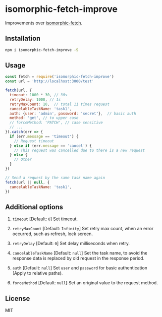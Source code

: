 isomorphic-fetch-improve
===

Improvements over [isomorphic-fetch](https://github.com/matthew-andrews/isomorphic-fetch).

Installation
---

```sh
npm i isomorphic-fetch-improve -S
```

Usage
---
```js
const fetch = require('isomorphic-fetch-improve')
const url = 'http://localhost:3000/test'

fetch(url, {
  timeout: 1000 * 30, // 30s
  retryDelay: 1000, // 1s
  retryMaxCount: 10,  // total 11 times request
  cancelableTaskName: 'task1',
  auth: {user: 'admin', password: 'secret'},  // basic auth
  method: 'get', // to upper case
  // forceMethod: 'PATCH', // case sensitive
  // ...
}).catch(err => {
  if (err.message == 'timeout') {
    // Request timeout
  } else if (err.message == 'cancel') {
    // This request was cancelled due to there is a new request
  } else {
    // Other
  }
})

// Send a request by the same task name again
fetch(url || null, {
  cancelableTaskName: 'task1',
})
```

Additional options
---

1. `timeout` [Default: `0`] Set timeout.

1. `retryMaxCount` [Default: `Infinity`] Set retry max count, when an error occurred, such as refresh, lock screen.

1. `retryDelay` [Default: `0`] Set delay milliseconds when retry.

1. `cancelableTaskName` [Default: `null`] Set the task name, to avoid the response data is replaced by old request in the response period.

1. `auth` [Default: `null`] Set `user` and `password` for basic authentication (Apply to relative paths).

1. `forceMethod` [Default: `null`] Set an original value to the request method.

License
---

MIT
